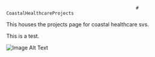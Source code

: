                                                     # CoastalHealthcareProjects
                                                    
This houses the projects page for coastal healthcare svs. 

This is a test. 

![Image Alt Text]([images/Ryan-3.jpg](https://github.com/camslam13/CoastalHealthcareProjects/blob/02c3e0ea3db071e9e4680d4f81c7ff16c3925e93/images/Ryan-3.jpg)https://github.com/camslam13/CoastalHealthcareProjects/blob/02c3e0ea3db071e9e4680d4f81c7ff16c3925e93/images/Ryan-3.jpg)
